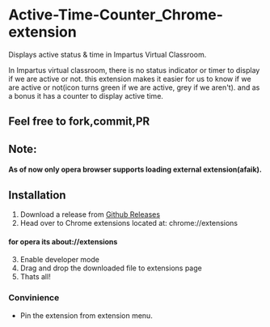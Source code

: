 # Active-Time-Counter_Chrome-extension
Displays active status & time in Impartus Virtual Classroom.

In Impartus virtual classroom, there is no status indicator or timer to display if we are active or not.
this extension makes it easier for us to know if we are active or not(icon turns green if we are active, grey if we aren't).
and as a bonus it has a counter to display active time.
## Feel free to fork,commit,PR
## Note:
#### As of now only opera browser supports loading external extension(afaik).

## Installation
1. Download a release from [Github Releases](https://github.com/znapci/Active-Time-Counter_Chrome-extension/releases/download/release/ext.crx)
2. Head over to Chrome extensions located at: chrome://extensions 
#### for opera its about://extensions
3. Enable developer mode
4. Drag and drop the downloaded file to extensions page
5. Thats all!
### Convinience
- Pin the extension from extension menu.

